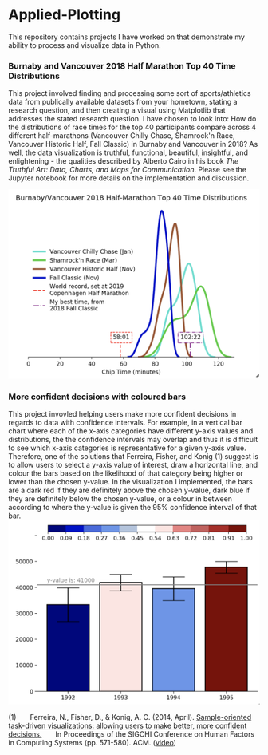 # Applied-Plotting

This repository contains projects I have worked on that demonstrate my ability to process and visualize data in Python. 

### Burnaby and Vancouver 2018 Half Marathon Top 40 Time Distributions
This project involved finding and processing some sort of sports/athletics data from publically available datasets from your hometown, stating a research question, and then creating a visual using Matplotlib that addresses the stated research question. I have chosen to look into: How do the distributions of race times for the top 40 participants compare across 4 different half-marathons (Vancouver Chilly Chase, Shamrock'n Race, Vancouver Historic Half, Fall Classic) in Burnaby and Vancouver in 2018? As well, the data visualization is truthful, functional, beautiful, insightful, and enlightening - the qualities described by Alberto Cairo in his book _The Truthful Art: Data, Charts, and Maps for Communication_. Please see the Jupyter notebook for more details on the implementation and discussion. 

![alt text](https://github.com/jeffreyboschman/Applied-Plotting/blob/main/images/Burnaby%20and%20Vancouver%202018%20Half%20Marathon%20Top%2040%20Time%20Distributions.png?raw=true)

### More confident decisions with coloured bars
This project invovled helping users make more confident decisions in regards to data with confidence intervals. For example, in a vertical bar chart where each of the x-axis categories have different y-axis values and distributions, the the confidence intervals may overlap and thus it is difficult to see which x-axis categories is representative for a given y-axis value. Therefore, one of the solutions that Ferreira, Fisher, and Konig (1) suggest is to allow users to select a y-axis value of interest, draw a horizontal line, and colour the bars based on the likelihood of that category being higher or lower than the chosen y-value. In the visualization I implemented, the bars are a dark red if they are definitely above the chosen y-value, dark blue if they are definitely below the chosen y-value, or a colour in between according to where the y-value is given the 95% confidence interval of that bar. 
![alt text](https://github.com/jeffreyboschman/Applied-Plotting/blob/main/images/More%20confident%20decisions%20with%20coloured%20bars.png?raw=true)



(1) &nbsp;&nbsp;&nbsp;&nbsp;&nbsp;&nbsp;Ferreira, N., Fisher, D., & Konig, A. C. (2014, April). [Sample-oriented task-driven visualizations: allowing users to make better, more confident decisions.](https://www.microsoft.com/en-us/research/wp-content/uploads/2016/02/Ferreira_Fisher_Sample_Oriented_Tasks.pdf) 
&nbsp;&nbsp;&nbsp;&nbsp;&nbsp;&nbsp;In Proceedings of the SIGCHI Conference on Human Factors in Computing Systems (pp. 571-580). ACM. ([video](https://www.youtube.com/watch?v=BI7GAs-va-Q))
